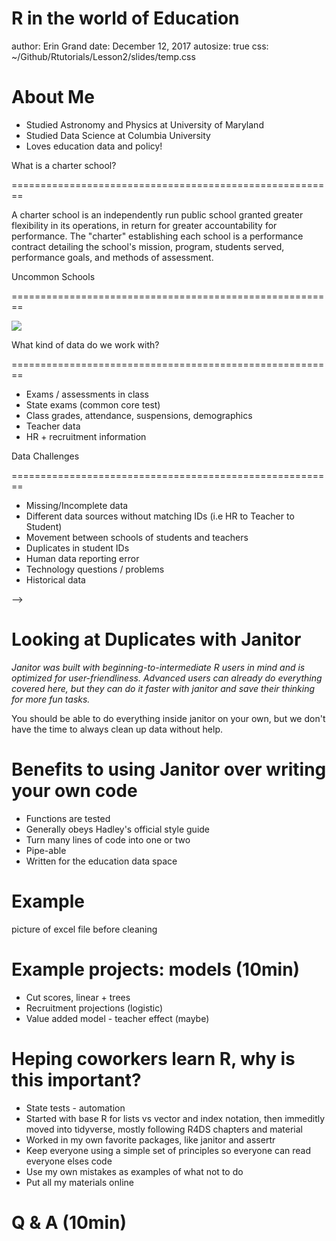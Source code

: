 R in the world of Education
========================================================
author: Erin Grand
date: December 12, 2017
autosize: true
css: ~/Github/Rtutorials/Lesson2/slides/temp.css





About Me  <!-- 2 min -->
========================================================

- Studied Astronomy and Physics at University of Maryland
- Studied Data Science at Columbia University
- Loves education data and policy!

What is a charter school?
<!-- 1 min -->
========================================================

A charter school is an independently run public school granted greater flexibility in its operations, in return for greater accountability for performance. The "charter" establishing each school is a performance contract detailing the school's mission, program, students served, performance goals, and methods of assessment.

Uncommon Schools
<!-- 1 min -->
========================================================

![](http://www.uncommonschools.org/sites/default/files/datagraphics_063017.jpg)


What kind of data do we work with? 
<!-- 5 min -->
========================================================

- Exams / assessments in class
- State exams (common core test)
- Class grades, attendance, suspensions, demographics
- Teacher data
- HR + recruitment information

Data Challenges
<!-- 10min -->
========================================================

- Missing/Incomplete data
- Different data sources without matching IDs (i.e HR to Teacher to Student)
- Movement between schools of students and teachers
- Duplicates in student IDs
- Human data reporting error
- Technology questions / problems
- Historical data

<!-- Cleaning data  -->
<!-- <!-- 10 min --> -->
<!-- ======================================================== -->
<!-- - Intro to Janitor, clean_names(), get_dupes -->
<!-- - Get_dupes + assertr -->
<!-- - Code samples of the above, especially duplicates of IDs -->
<!-- - What to do with missing data, example? -->

Looking at Duplicates with Janitor
========================================================

*Janitor was built with beginning-to-intermediate R users in mind and is optimized for user-friendliness. Advanced users can already do everything covered here, but they can do it faster with janitor and save their thinking for more fun tasks.*

You should be able to do everything inside janitor on your own, but we don't have the time to always clean up data without help.

<!-- ![](http://media3.giphy.com/media/3oKIPCSX4UHmuS41TG/giphy-downsized.gif)   -->

Benefits to using Janitor over writing your own code
========================================================

- Functions are tested
- Generally obeys Hadley's official style guide
- Turn many lines of code into one or two
- Pipe-able
- Written for the education data space

Example 
========================================================

picture of excel file before cleaning








Example projects: models (10min)
========================================================

- Cut scores, linear + trees
- Recruitment projections (logistic)
- Value added model - teacher effect (maybe)

Heping coworkers learn R, why is this important?
========================================================

- State tests - automation
- Started with base R for lists vs vector and index notation, then immeditly moved into tidyverse, mostly following R4DS chapters and material
- Worked in my own favorite packages, like janitor and assertr
- Keep everyone using a simple set of principles so everyone can read everyone elses code
- Use my own mistakes as examples of what not to do
- Put all my materials online





Q & A (10min)
========================================================





